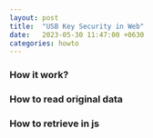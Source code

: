 ```yaml
---
layout: post
title:  "USB Key Security in Web"
date:   2023-05-30 11:47:00 +0630
categories: howto
---
```



### How it work?


### How to read original data


### How to retrieve in js

